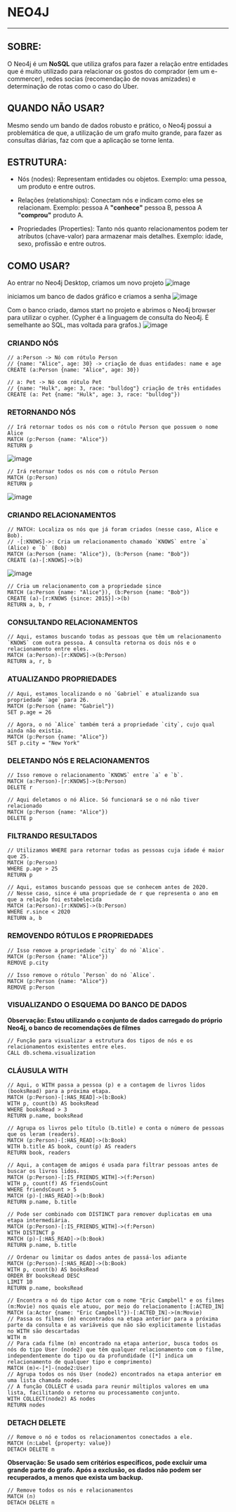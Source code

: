 # NEO4J
---

## SOBRE:

O Neo4j é um **NoSQL** que utiliza grafos para fazer a relação entre entidades que é muito utilizado para relacionar os gostos do comprador (em um e-commercer), redes socias (recomendação de novas amizades) e determinação de rotas como o caso do Uber.

## QUANDO NÃO USAR?

Mesmo sendo um bando de dados robusto e prático, o Neo4j possui a problemática de que, a utilização de um grafo muito grande, para fazer as consultas diárias, faz com que a aplicação se torne lenta.

## ESTRUTURA:

* Nós (nodes): Representam entidades ou objetos. Exemplo: uma pessoa, um produto e entre outros.

* Relações (relationships): Conectam nós e indicam como eles se relacionam. Exemplo: pessoa A **"conhece"** pessoa B, pessoa A **"comprou"** produto A.

* Propriedades (Properties): Tanto nós quanto relacionamentos podem ter atributos (chave-valor) para armazenar mais detalhes. Exemplo: idade, sexo, profissão e entre outros.

## COMO USAR?

Ao entrar no Neo4j Desktop, criamos um novo projeto
![image](https://github.com/user-attachments/assets/56642bc6-34be-4729-bf6b-8180bf3fbee1)

iniciamos um banco de dados gráfico e criamos a senha
![image](https://github.com/user-attachments/assets/934274ed-86a7-4ef9-a156-ea950e5306f8)

Com o banco criado, damos start no projeto e abrimos o Neo4j browser para utilizar o cypher. (Cypher é a linguagem de consulta do Neo4j. É semelhante ao SQL, mas voltada para grafos.)
![image](https://github.com/user-attachments/assets/0c422ea5-573b-4a14-acb1-c02087dc815e)



### CRIANDO NÓS

```cypher
// a:Person -> Nó com rótulo Person
// {name: "Alice", age: 30} -> criação de duas entidades: name e age
CREATE (a:Person {name: "Alice", age: 30})
```

```cypher
// a: Pet -> Nó com rótulo Pet
// {name: "Hulk", age: 3, race: "bulldog"} criação de três entidades
CREATE (a: Pet {name: "Hulk", age: 3, race: "bulldog"})
```

### RETORNANDO NÓS

```cypher
// Irá retornar todos os nós com o rótulo Person que possuem o nome Alice
MATCH (p:Person {name: "Alice"})
RETURN p
```
![image](https://github.com/user-attachments/assets/96bc8101-ed0b-4c10-baf7-45dbd6ec07bb)


```cypher
// Irá retornar todos os nós com o rótulo Person
MATCH (p:Person) 
RETURN p
```
![image](https://github.com/user-attachments/assets/407939a1-e78b-4bae-a9e2-72525b11c41a)

### CRIANDO RELACIONAMENTOS

```cypher
// MATCH: Localiza os nós que já foram criados (nesse caso, Alice e Bob).
// -[:KNOWS]->: Cria um relacionamento chamado `KNOWS` entre `a` (Alice) e `b` (Bob)
MATCH (a:Person {name: "Alice"}), (b:Person {name: "Bob"})
CREATE (a)-[:KNOWS]->(b)
```
![image](https://github.com/user-attachments/assets/2807354f-926d-4178-aaad-4e0742f50e92)


```cypher
// Cria um relacionamento com a propriedade since
MATCH (a:Person {name: "Alice"}), (b:Person {name: "Bob"})
CREATE (a)-[r:KNOWS {since: 2015}]->(b)
RETURN a, b, r
```
### CONSULTANDO RELACIONAMENTOS

```cypher
// Aqui, estamos buscando todas as pessoas que têm um relacionamento `KNOWS` com outra pessoa. A consulta retorna os dois nós e o relacionamento entre eles.
MATCH (a:Person)-[r:KNOWS]->(b:Person) 
RETURN a, r, b
```

### ATUALIZANDO PROPRIEDADES

```cypher
// Aqui, estamos localizando o nó `Gabriel` e atualizando sua propriedade `age` para 26.
MATCH (p:Person {name: "Gabriel"}) 
SET p.age = 26
```

```cypher
// Agora, o nó `Alice` também terá a propriedade `city`, cujo qual ainda não existia.
MATCH (p:Person {name: "Alice"}) 
SET p.city = "New York"
```

### DELETANDO NÓS E RELACIONAMENTOS

```cypher
// Isso remove o relacionamento `KNOWS` entre `a` e `b`.
MATCH (a:Person)-[r:KNOWS]->(b:Person)
DELETE r
```

```cypher
// Aqui deletamos o nó Alice. Só funcionará se o nó não tiver relacionado
MATCH (p:Person {name: "Alice"})
DELETE p
```

### FILTRANDO RESULTADOS

```cypher
// Utilizamos WHERE para retornar todas as pessoas cuja idade é maior que 25.
MATCH (p:Person) 
WHERE p.age > 25 
RETURN p
```

```cypher
// Aqui, estamos buscando pessoas que se conhecem antes de 2020.
// Nesse caso, since é uma propriedade de r que representa o ano em que a relação foi estabelecida
MATCH (a:Person)-[r:KNOWS]->(b:Person) 
WHERE r.since < 2020 
RETURN a, b
```

### REMOVENDO RÓTULOS E PROPRIEDADES

```cypher
// Isso remove a propriedade `city` do nó `Alice`.
MATCH (p:Person {name: "Alice"}) 
REMOVE p.city
```

```cypher
// Isso remove o rótulo `Person` do nó `Alice`.
MATCH (p:Person {name: "Alice"}) 
REMOVE p:Person
```

### VISUALIZANDO O ESQUEMA DO BANCO DE DADOS

**Observação: Estou utilizando o conjunto de dados carregado do próprio Neo4j, o banco de recomendações de filmes**

```cypher
// Função para visualizar a estrutura dos tipos de nós e os relacionamentos existentes entre eles.
CALL db.schema.visualization
```

### CLÁUSULA WITH

```cypher
// Aqui, o WITH passa a pessoa (p) e a contagem de livros lidos (booksRead) para a próxima etapa.
MATCH (p:Person)-[:HAS_READ]->(b:Book)
WITH p, count(b) AS booksRead
WHERE booksRead > 3
RETURN p.name, booksRead
```

```cypher
// Agrupa os livros pelo título (b.title) e conta o número de pessoas que os leram (readers).
MATCH (p:Person)-[:HAS_READ]->(b:Book)
WITH b.title AS book, count(p) AS readers
RETURN book, readers
```

```cypher
// Aqui, a contagem de amigos é usada para filtrar pessoas antes de buscar os livros lidos.
MATCH (p:Person)-[:IS_FRIENDS_WITH]->(f:Person)
WITH p, count(f) AS friendsCount
WHERE friendsCount > 5
MATCH (p)-[:HAS_READ]->(b:Book)
RETURN p.name, b.title
```

```cypher
// Pode ser combinado com DISTINCT para remover duplicatas em uma etapa intermediária.
MATCH (p:Person)-[:IS_FRIENDS_WITH]->(f:Person)
WITH DISTINCT p
MATCH (p)-[:HAS_READ]->(b:Book)
RETURN p.name, b.title
```

```cypher
// Ordenar ou limitar os dados antes de passá-los adiante
MATCH (p:Person)-[:HAS_READ]->(b:Book)
WITH p, count(b) AS booksRead
ORDER BY booksRead DESC
LIMIT 10
RETURN p.name, booksRead
```

```cypher
// Encontra o nó do tipo Actor com o nome "Eric Campbell" e os filmes (m:Movie) nos quais ele atuou, por meio do relacionamento [:ACTED_IN]
MATCH (a:Actor {name: "Eric Campbell"})-[:ACTED_IN]->(m:Movie)
// Passa os filmes (m) encontrados na etapa anterior para a próxima parte da consulta e as variáveis que não são explicitamente listadas no WITH são descartadas
WITH m
// Para cada filme (m) encontrado na etapa anterior, busca todos os nós do tipo User (node2) que têm qualquer relacionamento com o filme, independentemente do tipo ou da profundidade ([*] indica um relacionamento de qualquer tipo e comprimento)
MATCH (m)<-[*]-(node2:User)
// Agrupa todos os nós User (node2) encontrados na etapa anterior em uma lista chamada nodes.
// A função COLLECT é usada para reunir múltiplos valores em uma lista, facilitando o retorno ou processamento conjunto.
WITH COLLECT(node2) AS nodes
RETURN nodes
```

### DETACH DELETE

```cypher
// Remove o nó e todos os relacionamentos conectados a ele.
MATCH (n:Label {property: value})
DETACH DELETE n
```
**Observação: Se usado sem critérios específicos, pode excluir uma grande parte do grafo. Após a exclusão, os dados não podem ser recuperados, a menos que exista um backup.**

```cypher
// Remove todos os nós e relacionamentos
MATCH (n)
DETACH DELETE n
```
